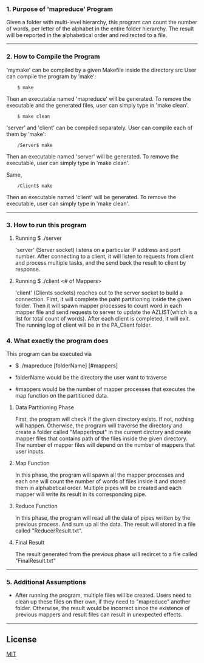 
### 1. Purpose of 'mapreduce' Program ###
Given a folder with multi-level hierarchy, this program can count the number of words, per letter of the alphabet in the entire folder hierarchy. The result will be reported in the alphabetical order and redirected to a file.

---

### 2. How to Compile the Program ###
'mymake' can be compiled by a given Makefile inside the directory src
User can compile the program by ’make':
```
    $ make
```
Then an executable named 'mapreduce' will be generated. To remove the executable and the generated files, user can simply type in 'make clean'.
```
    $ make clean
```

'server' and 'client' can be compiled separately.
User can compile each of them by ’make':
```
    /Server$ make
```
Then an executable named 'server' will be generated. To remove the executable, user can simply type in 'make clean'.

Same,
```
    /Client$ make
```
Then an executable named 'client' will be generated. To remove the executable, user can simply type in 'make clean'.

---

### 3. How to run this program ###
1. Running $ ./server <Server Port>

    'server' (Server socket) listens on a particular IP address and port number. After connecting to a client, it will listen to requests from client and process multiple tasks, and the send back the result to client by response. 


2. Running $ ./client <Folder Name> <# of Mappers> <Server IP> <Server Port>

    'client' (Clients sockets) reaches out to the server socket to build a connection. First, it will complete the paht partitioning inside the given folder. Then it will spawn mapper processes to count word in each mapper file and send requests to server to update the AZLIST(which is a list for total count of words). After each client is completed, it will exit. The running log of client will be in the PA_Client folder.
    
### 4. What exactly the program does ###
This program can be executed via
- $ ./mapreduce [folderName] [#mappers]

- folderName would be the directory the user want to traverse
- #mappers would be the number of mapper processes that executes the map function on the partitioned data.

1. Data Partitioning Phase

    First, the program will check if the given directory exists. If not, nothing will happen. Otherwise, the program will traverse the directory and create a folder called "MapperInput" in the current dirctory and create mapper files that contains path of the files inside the given directory. The number of mapper files will depend on the number of mappers that user inputs. 

2. Map Function

    In this phase, the program will spawn all the mapper processes and each one will count the number of words of files inside it and stored them in alphabetical order. Multiple pipes will be created and each mapper will write its result in its corresponding pipe.

3. Reduce Function

    In this phase, the program will read all the data of pipes written by the previous process. And sum up all the data. The result will stored in a file called "ReducerResult.txt". 

4. Final Result

    The result generated from the previous phase will redircet to a file called "FinalResult.txt"

---

### 5. Additional Assumptions ###
-   After running the program, multiple files will be created. Users need to clean up these files on ther own, if they need to "mapreduce" another folder. Otherwise, the result would be incorrect since the existence of previous mappers and result files can result in unexpected effects.

---


## License
[MIT](https://choosealicense.com/licenses/mit/)
